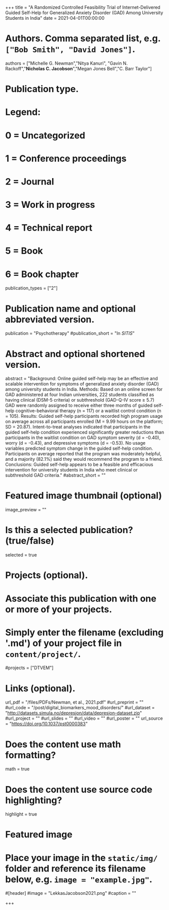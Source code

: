 +++
title = "A Randomized Controlled Feasibility Trial of Internet-Delivered Guided Self-Help for Generalized Anxiety Disorder (GAD) Among University Students in India"
date = 2021-04-01T00:00:00

# Authors. Comma separated list, e.g. `["Bob Smith", "David Jones"]`.
authors = ["Michelle G. Newman","Nitya Kanuri", "Gavin N. Rackoff","**Nicholas C. Jacobson**","Megan Jones Bell","C. Barr Taylor"]

# Publication type.
# Legend:
# 0 = Uncategorized
# 1 = Conference proceedings
# 2 = Journal
# 3 = Work in progress
# 4 = Technical report
# 5 = Book
# 6 = Book chapter
publication_types = ["2"]

# Publication name and optional abbreviated version.
publication = "Psychotherapy"
#publication_short = "In *SITIS*"

# Abstract and optional shortened version.
abstract = "Background: Online guided self-help may be an effective and scalable intervention for symptoms of generalized anxiety disorder (GAD) among university students in India. Methods: Based on an online screen for GAD administered at four Indian universities, 222 students classified as having clinical (DSM-5 criteria) or subthreshold (GAD-Q-IV score ≥ 5.7) GAD were randomly assigned to receive either three months of guided self-help cognitive-behavioral therapy (n = 117) or a waitlist control condition (n = 105). Results: Guided self-help participants recorded high program usage on average across all participants enrolled (M = 9.99 hours on the platform; SD = 20.87). Intent-to-treat analyses indicated that participants in the guided self-help condition experienced significantly greater reductions than participants in the waitlist condition on GAD symptom severity (d = -0.40), worry (d = -0.43), and depressive symptoms (d = -0.53). No usage variables predicted symptom change in the guided self-help condition. Participants on average reported that the program was moderately helpful, and a majority (82.1%) said they would recommend the program to a friend. Conclusions: Guided self-help appears to be a feasible and efficacious intervention for university students in India who meet clinical or subthreshold GAD criteria."
#abstract_short = ""

# Featured image thumbnail (optional)
image_preview = ""

# Is this a selected publication? (true/false)
selected = true

# Projects (optional).
#   Associate this publication with one or more of your projects.
#   Simply enter the filename (excluding '.md') of your project file in `content/project/`.
#projects = ["DTVEM"]

# Links (optional).
url_pdf = "/files/PDFs/Newman, et al., 2021.pdf"
#url_preprint = ""
#url_code = "/post/digital_biomarkers_mood_disorders/"
#url_dataset = "http://datasets.simula.no/depresjon/data/depresjon-dataset.zip"
#url_project = ""
#url_slides = ""
#url_video = ""
#url_poster = ""
url_source = "https://doi.org/10.1037/pst0000383"

# Does the content use math formatting?
math = true

# Does the content use source code highlighting?
highlight = true

# Featured image
# Place your image in the `static/img/` folder and reference its filename below, e.g. `image = "example.jpg"`.
#[header]
#image = "LekkasJacobson2021.png"
#caption = ""

+++